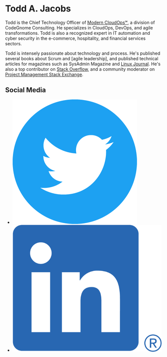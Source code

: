 # Todd A. Jacobs

Todd is the Chief Technology Officer of [Modern CloudOps℠][1], a
division of CodeGnome Consulting. He specializes in CloudOps, DevOps,
and agile transformations. Todd is also a recognized expert in IT
automation and cyber security in the e-commerce, hospitality, and
financial services sectors.

Todd is intensely passionate about technology and process. He's
published several books about Scrum and [agile leadership], and
published technical articles for magazines such as SysAdmin Magazine and
[Linux Journal][4]. He's also a top contributor on [Stack Overflow][5],
and a community moderator on [Project Management Stack Exchange][6].

## Social Media
- [![Twitter][7]][9]
- [![LinkedIn][8]][10]

[1]: http://moderncloudops.com/
[2]: https://leanpub.com/agilecio/
[3]: https://leanpub.com/scrum-first-aid/
[4]: https://www.linuxjournal.com/
[5]: https://stackoverflow.com/users/1301972/todd-a-jacobs
[6]: https://pm.stackexchange.com/users/4271/todd-a-jacobs
[7]: images/twitter.png
[8]: images/linkedin.png
[9]: https://twitter.com/Todd_A_Jacobs
[10]: https://www.linkedin.com/in/todd-a-jacobs/
